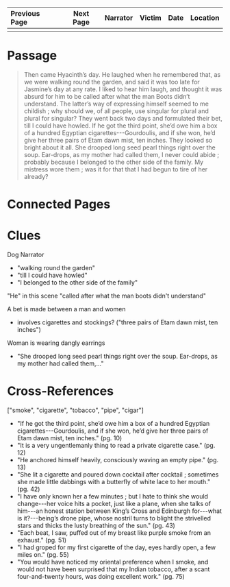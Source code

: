 | Previous Page | Next Page | Narrator | Victim | Date | Location |
|:--------------|:---------:|---------:|-------:|-----:|---------:|
|               |           |          |        |      |          |

# Passage
>Then came Hyacinth’s day. He laughed when he remembered that, as we were walking round the garden, and said it was too late for Jasmine’s day at any rate. I liked to hear him laugh, and thought it was absurd for him to be called after what the man Boots didn’t understand. The latter’s way of expressing himself seemed to me childish ; why should we, of all people, use singular for plural and plural for singular? They went back two days and formulated their bet, till I could have howled. If he got the third point, she’d owe him a box of a hundred Egyptian cigarettes---Gourdoulis, and if she won, he’d give her three pairs of Etam dawn mist, ten inches. They looked so bright about it all. She drooped long seed pearl things right over the soup. Ear-drops, as my mother had called them, I never could abide ; probably because I belonged to the other side of the family. My mistress wore them ; was it for that that I had begun to tire of her already?
# Connected Pages
# Clues
Dog Narrator
* "walking round the garden"
* "till I could have howled"
* "I belonged to the other side of the family"

"He" in this scene "called after what the man boots didn't understand"

A bet is made between a man and women 
* involves cigarettes and stockings? ("three pairs of Etam dawn mist, ten inches")

Woman is wearing dangly earrings
* "She drooped long seed pearl things right over the soup. Ear-drops, as my mother had called them,..."
# Cross-References

["smoke", "cigarette", "tobacco", "pipe", "cigar"]
* "If he got the third point, she’d owe him a box of a hundred Egyptian cigarettes---Gourdoulis, and if she won, he’d give her three pairs of Etam dawn mist, ten inches." (pg. 10)
* "It is a very ungentlemanly thing to read a private cigarette case." (pg. 12)
* "He anchored himself heavily, consciously waving an empty pipe." (pg. 13)
* "She lit a cigarette and poured down cocktail after cocktail ; sometimes she made little dabbings with a butterfly of white lace to her mouth." (pg. 42)
* "I have only known her a few minutes ; but I hate to think she would change---her voice hits a pocket, just like a plane, when she talks of him---an honest station between King’s Cross and Edinburgh for---what is it?---being’s drone pipe, whose nostril turns to blight the strivelled stars and thicks the lusty breathing of the sun." (pg. 43)
* "Each beat, I saw, puffed out of my breast like purple smoke from an exhaust." (pg. 51)
* "I had groped for my first cigarette of the day, eyes hardly open, a few miles on." (pg. 55)
* "You would have noticed my oriental preference when I smoke, and would not have been surprised that my Indian tobacco, after a scant four-and-twenty hours, was doing excellent work." (pg. 75)
